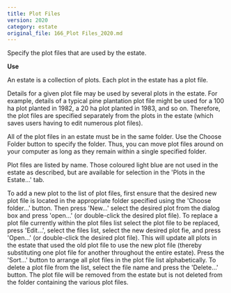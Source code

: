 ```yaml
---
title: Plot Files
version: 2020
category: estate
original_file: 166_Plot Files_2020.md
---
```


Specify the plot files that are used by the estate.

**Use**

An estate is a collection of plots. Each plot in the estate has a plot
file.

Details for a given plot file may be used by several plots in the
estate. For example, details of a typical pine plantation plot file
might be used for a 100 ha plot planted in 1982, a 20 ha plot planted in
1983, and so on. Therefore, the plot files are specified separately from
the plots in the estate (which saves users having to edit numerous plot
files).

All of the plot files in an estate must be in the same folder. Use the
Choose Folder button to specify the folder. Thus, you can move plot
files around on your computer as long as they remain within a single
specified folder.

Plot files are listed by name. Those coloured light blue are not used in
the estate as described, but are available for selection in the 'Plots
in the Estate\...' tab.

To add a new plot to the list of plot files, first ensure that the
desired new plot file is located in the appropriate folder specified
using the 'Choose folder\...' button. Then press 'New\...' select the
desired plot from the dialog box and press 'open\...' (or double-click
the desired plot file). To replace a plot file currently within the plot
files list select the plot file to be replaced, press 'Edit\...', select
the files list, select the new desired plot fie, and press 'Open\...'
(or double-click the desired plot file). This will update all plots in
the estate that used the old plot file to use the new plot file (thereby
substituting one plot file for another throughout the entire estate).
Press the 'Sort\...' button to arrange all plot files in the plot file
list alphabetically. To delete a plot file from the list, select the
file name and press the 'Delete\...' button. The plot file will be
removed from the estate but is not deleted from the folder containing
the various plot files.
